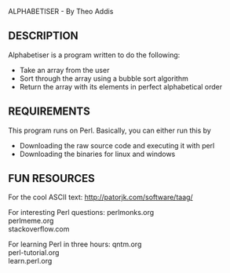 ALPHABETISER - By Theo Addis

DESCRIPTION
-----------
Alphabetiser is a program written to do the following:
  - Take an array from the user
  - Sort through the array using a bubble sort algorithm
  - Return the array with its elements in perfect alphabetical order


REQUIREMENTS
------------
This program runs on Perl.
Basically, you can either run this by
  - Downloading the raw source code and executing it with perl
  - Downloading the binaries for linux and windows

FUN RESOURCES
-------------
For the cool ASCII text:
http://patorjk.com/software/taag/

For interesting Perl questions:
perlmonks.org				
perlmeme.org				
stackoverflow.com			

For learning Perl in three hours:
qntm.org				
perl-tutorial.org			
learn.perl.org			        

